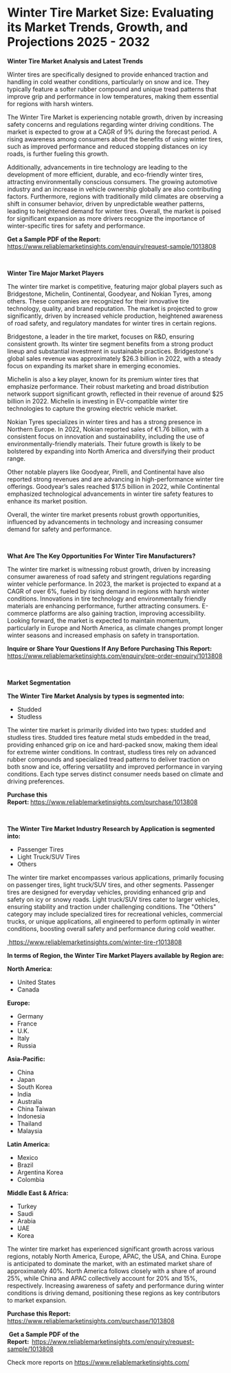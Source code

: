 <p><h1>Winter Tire Market Size: Evaluating its Market Trends, Growth, and Projections 2025 - 2032</h1></p><p><strong>Winter Tire Market Analysis and Latest Trends</strong></p>
<p><p>Winter tires are specifically designed to provide enhanced traction and handling in cold weather conditions, particularly on snow and ice. They typically feature a softer rubber compound and unique tread patterns that improve grip and performance in low temperatures, making them essential for regions with harsh winters.</p><p>The Winter Tire Market is experiencing notable growth, driven by increasing safety concerns and regulations regarding winter driving conditions. The market is expected to grow at a CAGR of 9% during the forecast period. A rising awareness among consumers about the benefits of using winter tires, such as improved performance and reduced stopping distances on icy roads, is further fueling this growth. </p><p>Additionally, advancements in tire technology are leading to the development of more efficient, durable, and eco-friendly winter tires, attracting environmentally conscious consumers. The growing automotive industry and an increase in vehicle ownership globally are also contributing factors. Furthermore, regions with traditionally mild climates are observing a shift in consumer behavior, driven by unpredictable weather patterns, leading to heightened demand for winter tires. Overall, the market is poised for significant expansion as more drivers recognize the importance of winter-specific tires for safety and performance.</p></p>
<p><strong>Get a Sample PDF of the Report:&nbsp;</strong> <a href="https://www.reliablemarketinsights.com/enquiry/request-sample/1013808?utm_campaign=2197&utm_medium=2&utm_source=Github&utm_content=ia&utm_term=30032025&utm_id=winter-tire">https://www.reliablemarketinsights.com/enquiry/request-sample/1013808</a></p>
<p>&nbsp;</p>
<p><strong>Winter Tire Major Market Players</strong></p>
<p><p>The winter tire market is competitive, featuring major global players such as Bridgestone, Michelin, Continental, Goodyear, and Nokian Tyres, among others. These companies are recognized for their innovative tire technology, quality, and brand reputation. The market is projected to grow significantly, driven by increased vehicle production, heightened awareness of road safety, and regulatory mandates for winter tires in certain regions.</p><p>Bridgestone, a leader in the tire market, focuses on R&D, ensuring consistent growth. Its winter tire segment benefits from a strong product lineup and substantial investment in sustainable practices. Bridgestone's global sales revenue was approximately $26.3 billion in 2022, with a steady focus on expanding its market share in emerging economies.</p><p>Michelin is also a key player, known for its premium winter tires that emphasize performance. Their robust marketing and broad distribution network support significant growth, reflected in their revenue of around $25 billion in 2022. Michelin is investing in EV-compatible winter tire technologies to capture the growing electric vehicle market.</p><p>Nokian Tyres specializes in winter tires and has a strong presence in Northern Europe. In 2022, Nokian reported sales of €1.76 billion, with a consistent focus on innovation and sustainability, including the use of environmentally-friendly materials. Their future growth is likely to be bolstered by expanding into North America and diversifying their product range.</p><p>Other notable players like Goodyear, Pirelli, and Continental have also reported strong revenues and are advancing in high-performance winter tire offerings. Goodyear’s sales reached $17.5 billion in 2022, while Continental emphasized technological advancements in winter tire safety features to enhance its market position.</p><p>Overall, the winter tire market presents robust growth opportunities, influenced by advancements in technology and increasing consumer demand for safety and performance.</p></p>
<p>&nbsp;</p>
<p><strong>What Are The Key Opportunities For Winter Tire Manufacturers?</strong></p>
<p><p>The winter tire market is witnessing robust growth, driven by increasing consumer awareness of road safety and stringent regulations regarding winter vehicle performance. In 2023, the market is projected to expand at a CAGR of over 6%, fueled by rising demand in regions with harsh winter conditions. Innovations in tire technology and environmentally friendly materials are enhancing performance, further attracting consumers. E-commerce platforms are also gaining traction, improving accessibility. Looking forward, the market is expected to maintain momentum, particularly in Europe and North America, as climate changes prompt longer winter seasons and increased emphasis on safety in transportation.</p></p>
<p><strong>Inquire or Share Your Questions If Any Before Purchasing This Report:</strong> <a href="https://www.reliablemarketinsights.com/enquiry/pre-order-enquiry/1013808?utm_campaign=2197&utm_medium=2&utm_source=Github&utm_content=ia&utm_term=30032025&utm_id=winter-tire">https://www.reliablemarketinsights.com/enquiry/pre-order-enquiry/1013808</a></p>
<p>&nbsp;</p>
<p><strong>Market Segmentation</strong></p>
<p><strong>The Winter Tire Market Analysis by types is segmented into:</strong></p>
<p><ul><li>Studded</li><li>Studless</li></ul></p>
<p><p>The winter tire market is primarily divided into two types: studded and studless tires. Studded tires feature metal studs embedded in the tread, providing enhanced grip on ice and hard-packed snow, making them ideal for extreme winter conditions. In contrast, studless tires rely on advanced rubber compounds and specialized tread patterns to deliver traction on both snow and ice, offering versatility and improved performance in varying conditions. Each type serves distinct consumer needs based on climate and driving preferences.</p></p>
<p><strong>Purchase this Report:&nbsp;</strong><a href="https://www.reliablemarketinsights.com/purchase/1013808?utm_campaign=2197&utm_medium=2&utm_source=Github&utm_content=ia&utm_term=30032025&utm_id=winter-tire">https://www.reliablemarketinsights.com/purchase/1013808</a></p>
<p>&nbsp;</p>
<p><strong>The Winter Tire Market Industry Research by Application is segmented into:</strong></p>
<p><ul><li>Passenger Tires</li><li>Light Truck/SUV Tires</li><li>Others</li></ul></p>
<p><p>The winter tire market encompasses various applications, primarily focusing on passenger tires, light truck/SUV tires, and other segments. Passenger tires are designed for everyday vehicles, providing enhanced grip and safety on icy or snowy roads. Light truck/SUV tires cater to larger vehicles, ensuring stability and traction under challenging conditions. The "Others" category may include specialized tires for recreational vehicles, commercial trucks, or unique applications, all engineered to perform optimally in winter conditions, boosting overall safety and performance during cold weather.</p></p>
<p><a href="https://www.reliablemarketinsights.com/winter-tire-r1013808?utm_campaign=2197&utm_medium=2&utm_source=Github&utm_content=ia&utm_term=30032025&utm_id=winter-tire">&nbsp;https://www.reliablemarketinsights.com/winter-tire-r1013808</a></p>
<p><strong>In terms of Region, the Winter Tire Market Players available by Region are:</strong></p>
<p>
    <p> <strong> North America: </strong>
        <ul>
            <li>United States</li>
            <li>Canada</li>
        </ul>
        </p> 
    <p> <strong> Europe: </strong>
        <ul>
            <li>Germany</li>
            <li>France</li>
            <li>U.K.</li>
            <li>Italy</li>
            <li>Russia</li>
        </ul>
        </p> 
    <p> <strong> Asia-Pacific: </strong>
        <ul>
            <li>China</li>
            <li>Japan</li>
            <li>South Korea</li>
            <li>India</li>
            <li>Australia</li>
            <li>China Taiwan</li>
            <li>Indonesia</li>
            <li>Thailand</li>
            <li>Malaysia</li>
        </ul>
        </p> 
    <p> <strong> Latin America: </strong>
        <ul>
            <li>Mexico</li>
            <li>Brazil</li>
            <li>Argentina Korea</li>
            <li>Colombia</li>
        </ul>
        </p> 
    <p> <strong> Middle East & Africa: </strong>
        <ul>
            <li>Turkey</li>
            <li>Saudi</li>
            <li>Arabia</li>
            <li>UAE</li>
            <li>Korea</li>
        </ul>
    </p>
    </p>
<p><p>The winter tire market has experienced significant growth across various regions, notably North America, Europe, APAC, the USA, and China. Europe is anticipated to dominate the market, with an estimated market share of approximately 40%. North America follows closely with a share of around 25%, while China and APAC collectively account for 20% and 15%, respectively. Increasing awareness of safety and performance during winter conditions is driving demand, positioning these regions as key contributors to market expansion.</p></p>
<p><strong>Purchase this Report: </strong><a href="https://www.reliablemarketinsights.com/purchase/1013808?utm_campaign=2197&utm_medium=2&utm_source=Github&utm_content=ia&utm_term=30032025&utm_id=winter-tire">https://www.reliablemarketinsights.com/purchase/1013808</a></p>
<p>&nbsp;<strong>Get a Sample PDF of the Report:&nbsp;&nbsp;</strong><a href="https://www.reliablemarketinsights.com/enquiry/request-sample/1013808?utm_campaign=2197&utm_medium=2&utm_source=Github&utm_content=ia&utm_term=30032025&utm_id=winter-tire">https://www.reliablemarketinsights.com/enquiry/request-sample/1013808</a></p>
<p><strong></strong></p>
<p>Check more reports on <a href="https://www.reliablemarketinsights.com/?utm_campaign=2197&utm_medium=2&utm_source=Github&utm_content=ia&utm_term=30032025&utm_id=winter-tire">https://www.reliablemarketinsights.com/</a></p>